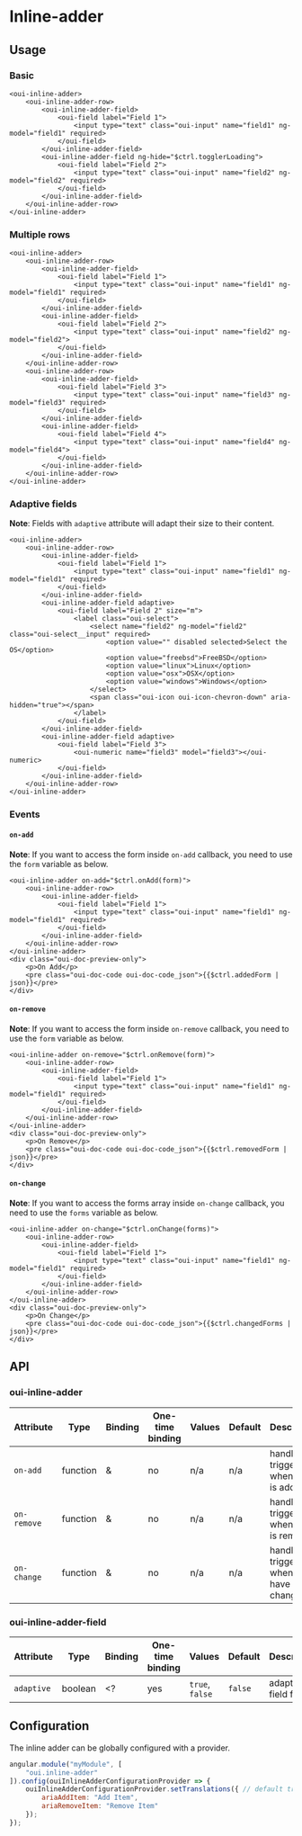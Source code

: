 # Inline-adder

## Usage

### Basic

```html:preview
<oui-inline-adder>
    <oui-inline-adder-row>
        <oui-inline-adder-field>
            <oui-field label="Field 1">
                <input type="text" class="oui-input" name="field1" ng-model="field1" required>
            </oui-field>
        </oui-inline-adder-field>
        <oui-inline-adder-field ng-hide="$ctrl.togglerLoading">
            <oui-field label="Field 2">
                <input type="text" class="oui-input" name="field2" ng-model="field2" required>
            </oui-field>
        </oui-inline-adder-field>
    </oui-inline-adder-row>
</oui-inline-adder>
```

### Multiple rows

```html:preview
<oui-inline-adder>
    <oui-inline-adder-row>
        <oui-inline-adder-field>
            <oui-field label="Field 1">
                <input type="text" class="oui-input" name="field1" ng-model="field1" required>
            </oui-field>
        </oui-inline-adder-field>
        <oui-inline-adder-field>
            <oui-field label="Field 2">
                <input type="text" class="oui-input" name="field2" ng-model="field2">
            </oui-field>
        </oui-inline-adder-field>
    </oui-inline-adder-row>
    <oui-inline-adder-row>
        <oui-inline-adder-field>
            <oui-field label="Field 3">
                <input type="text" class="oui-input" name="field3" ng-model="field3" required>
            </oui-field>
        </oui-inline-adder-field>
        <oui-inline-adder-field>
            <oui-field label="Field 4">
                <input type="text" class="oui-input" name="field4" ng-model="field4">
            </oui-field>
        </oui-inline-adder-field>
    </oui-inline-adder-row>
</oui-inline-adder>
```

### Adaptive fields

**Note**: Fields with `adaptive` attribute will adapt their size to their content.

```html:preview
<oui-inline-adder>
    <oui-inline-adder-row>
        <oui-inline-adder-field>
            <oui-field label="Field 1">
                <input type="text" class="oui-input" name="field1" ng-model="field1" required>
            </oui-field>
        </oui-inline-adder-field>
        <oui-inline-adder-field adaptive>
            <oui-field label="Field 2" size="m">
                <label class="oui-select">
                    <select name="field2" ng-model="field2" class="oui-select__input" required>
                        <option value="" disabled selected>Select the OS</option>
                        <option value="freebsd">FreeBSD</option>
                        <option value="linux">Linux</option>
                        <option value="osx">OSX</option>
                        <option value="windows">Windows</option>
                    </select>
                    <span class="oui-icon oui-icon-chevron-down" aria-hidden="true"></span>
                </label>
            </oui-field>
        </oui-inline-adder-field>
        <oui-inline-adder-field adaptive>
            <oui-field label="Field 3">
                <oui-numeric name="field3" model="field3"></oui-numeric>
            </oui-field>
        </oui-inline-adder-field>
    </oui-inline-adder-row>
</oui-inline-adder>
```

### Events

#### `on-add`

**Note**: If you want to access the form inside `on-add` callback, you need to use the `form` variable as below.

```html:preview
<oui-inline-adder on-add="$ctrl.onAdd(form)">
    <oui-inline-adder-row>
        <oui-inline-adder-field>
            <oui-field label="Field 1">
                <input type="text" class="oui-input" name="field1" ng-model="field1" required>
            </oui-field>
        </oui-inline-adder-field>
    </oui-inline-adder-row>
</oui-inline-adder>
<div class="oui-doc-preview-only">
    <p>On Add</p>
    <pre class="oui-doc-code oui-doc-code_json">{{$ctrl.addedForm | json}}</pre>
</div>
```

#### `on-remove`

**Note**: If you want to access the form inside `on-remove` callback, you need to use the `form` variable as below.

```html:preview
<oui-inline-adder on-remove="$ctrl.onRemove(form)">
    <oui-inline-adder-row>
        <oui-inline-adder-field>
            <oui-field label="Field 1">
                <input type="text" class="oui-input" name="field1" ng-model="field1" required>
            </oui-field>
        </oui-inline-adder-field>
    </oui-inline-adder-row>
</oui-inline-adder>
<div class="oui-doc-preview-only">
    <p>On Remove</p>
    <pre class="oui-doc-code oui-doc-code_json">{{$ctrl.removedForm | json}}</pre>
</div>
```

#### `on-change`

**Note**: If you want to access the forms array inside `on-change` callback, you need to use the `forms` variable as below.

```html:preview
<oui-inline-adder on-change="$ctrl.onChange(forms)">
    <oui-inline-adder-row>
        <oui-inline-adder-field>
            <oui-field label="Field 1">
                <input type="text" class="oui-input" name="field1" ng-model="field1" required>
            </oui-field>
        </oui-inline-adder-field>
    </oui-inline-adder-row>
</oui-inline-adder>
<div class="oui-doc-preview-only">
    <p>On Change</p>
    <pre class="oui-doc-code oui-doc-code_json">{{$ctrl.changedForms | json}}</pre>
</div>
```

## API

### oui-inline-adder

| Attribute     | Type      | Binding   | One-time binding  | Values            | Default   | Description
| ----          | ----      | ----      | ----              | ----              | ----      | ----
| `on-add`      | function  | &         | no                | n/a               | n/a       | handler triggered when a row is added
| `on-remove`   | function  | &         | no                | n/a               | n/a       | handler triggered when a row is removed
| `on-change`   | function  | &         | no                | n/a               | n/a       | handler triggered when rows have changed

### oui-inline-adder-field

| Attribute     | Type      | Binding   | One-time binding  | Values            | Default   | Description
| ----          | ----      | ----      | ----              | ----              | ----      | ----
| `adaptive`    | boolean   | <?        | yes               | `true`, `false`   | `false`   | adaptive field flag

## Configuration

The inline adder can be globally configured with a provider.

```js
angular.module("myModule", [
    "oui.inline-adder"
]).config(ouiInlineAdderConfigurationProvider => {
    ouiInlineAdderConfigurationProvider.setTranslations({ // default translations
        ariaAddItem: "Add Item",
        ariaRemoveItem: "Remove Item"
    });
});
```
